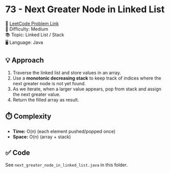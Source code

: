 # 73 - Next Greater Node in Linked List

🔗 [LeetCode Problem Link](https://leetcode.com/problems/next-greater-node-in-linked-list/)  
📌 Difficulty: Medium  
📚 Topic: Linked List / Stack  
🖥️ Language: Java  

## 💡 Approach
1. Traverse the linked list and store values in an array.  
2. Use a **monotonic decreasing stack** to keep track of indices where the next greater node is not yet found.  
3. As we iterate, when a larger value appears, pop from stack and assign the next greater value.  
4. Return the filled array as result.  

## ⏱️ Complexity
- **Time:** O(n) (each element pushed/popped once)  
- **Space:** O(n) (array + stack)  

## ✅ Code
See `next_greater_node_in_linked_list.java` in this folder.
